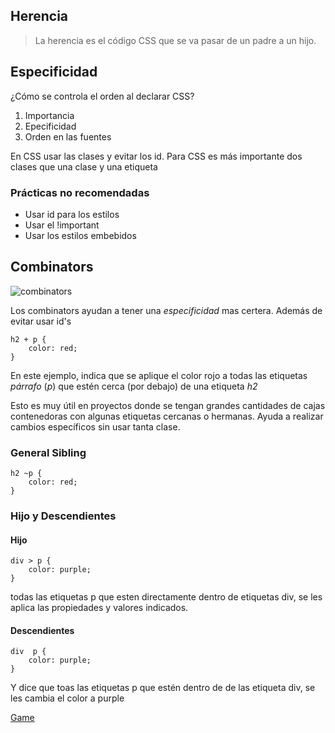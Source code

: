 ## Herencia

> La herencia es el código CSS que se va pasar de un padre a un hijo.


## Especificidad 

¿Cómo se controla el orden al declarar CSS?
1. Importancia
2. Epecificidad
3. Orden en las fuentes


En CSS usar las clases y evitar los id.
Para CSS es más importante dos clases que una clase y una etiqueta

### Prácticas no recomendadas
- Usar id para los estilos
- Usar el !important
- Usar los estilos embebidos


## Combinators

![combinators](/Doc/images/combinators.png "Combinators más comunes")

Los combinators ayudan a tener una *especificidad* mas certera. Además de evitar usar id's

```
h2 + p {
    color: red;
}
```
En este ejemplo, indica que se aplique el color rojo a todas las etiquetas *párrafo* (*p*) que estén cerca (por debajo) de una etiqueta *h2*

Esto es muy útil en proyectos donde se tengan grandes cantidades de cajas contenedoras con algunas etiquetas cercanas o hermanas. Ayuda a realizar cambios específicos sin usar tanta clase.

### General Sibling

````
h2 ~p {
    color: red;
}
````

### Hijo y Descendientes

#### Hijo

````
div > p {
    color: purple;
}
`````
todas las etiquetas p que esten directamente dentro de etiquetas div, se les aplica las propiedades y valores indicados.

#### Descendientes

`````
div  p {
    color: purple;
}
`````
Y dice que toas las etiquetas p que estén dentro de de las etiqueta div, se les cambia el color a purple

[Game](https://flukeout.github.io/)